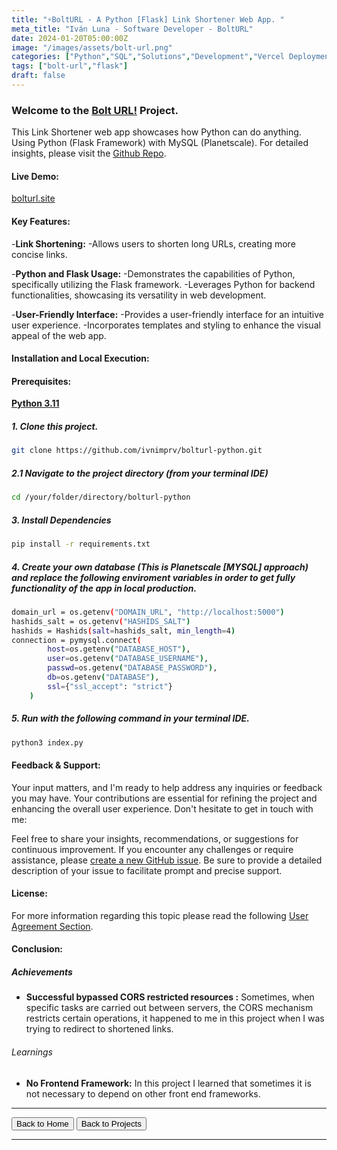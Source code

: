 ```yaml
---
title: "⚡️BoltURL - A Python [Flask] Link Shortener Web App. "
meta_title: "Iván Luna - Software Developer - BoltURL"
date: 2024-01-20T05:00:00Z
image: "/images/assets/bolt-url.png"
categories: ["Python","SQL","Solutions","Development","Vercel Deployment"]
tags: ["bolt-url","flask"]
draft: false
---
```


### Welcome to the [Bolt URL!](https://bolturl.site/) Project.
This Link Shortener web app showcases how Python can do anything. Using Python (Flask Framework) with MySQL (Planetscale). For detailed insights, please visit the [Github Repo](https://github.com/imprvhub/bolturl-python).

#### Live Demo:

[bolturl.site](https://bolturl.site)

#### Key Features:
-**Link Shortening:**
    -Allows users to shorten long URLs, creating more concise links.

-**Python and Flask Usage:**
    -Demonstrates the capabilities of Python, specifically utilizing the Flask framework.
    -Leverages Python for backend functionalities, showcasing its versatility in web development.

-**User-Friendly Interface:**
    -Provides a user-friendly interface for an intuitive user experience.
    -Incorporates templates and styling to enhance the visual appeal of the web app.
   

#### Installation and Local Execution:

#### Prerequisites:
[**Python 3.11**](https://www.python.org/downloads/release/python-3110/)

##### 1. Clone this project.
```bash
git clone https://github.com/ivnimprv/bolturl-python.git
```
##### 2.1 Navigate to the project directory (from your terminal IDE)
```bash
cd /your/folder/directory/bolturl-python
```
##### 3. Install Dependencies
```bash
pip install -r requirements.txt
```
##### 4. Create your own database (This is Planetscale [MYSQL] approach) and replace the following enviroment variables in order to get fully functionality of the app in local production.
```bash
domain_url = os.getenv("DOMAIN_URL", "http://localhost:5000")
hashids_salt = os.getenv("HASHIDS_SALT")
hashids = Hashids(salt=hashids_salt, min_length=4)  
connection = pymysql.connect(
        host=os.getenv("DATABASE_HOST"),
        user=os.getenv("DATABASE_USERNAME"),
        passwd=os.getenv("DATABASE_PASSWORD"),
        db=os.getenv("DATABASE"),
        ssl={"ssl_accept": "strict"}
    )
```
##### 5. Run with the following command in your terminal IDE.
```bash
python3 index.py
```

#### Feedback & Support:
Your input matters, and I'm ready to help address any inquiries or feedback you may have. Your contributions are essential for refining the project and enhancing the overall user experience. Don't hesitate to get in touch with me:

Feel free to share your insights, recommendations, or suggestions for continuous improvement. If you encounter any challenges or require assistance, please [create a new GitHub issue](https://github.com/imprvhub/bolturl-python/issues/new). Be sure to provide a detailed description of your issue to facilitate prompt and precise support.

#### License:
For more information regarding this topic please read the following [User Agreement Section](https://www.bolturl.site/user_agreements).

#### Conclusion:

##### Achievements

- **Successful bypassed CORS restricted resources :** Sometimes, when specific tasks are carried out between servers, the CORS mechanism restricts certain operations, it happened to me in this project when I was trying to redirect to shortened links.

###### Learnings

- **No Frontend Framework:** In this project I learned that sometimes it is not necessary to depend on other front end frameworks. 

---
<div class="flex justify-between">
      <button class="btn btn-primary" onclick="window.location.href='/';">Back to Home</button>
      <button class="btn btn-primary" onclick="window.location.href='/projects';">Back to Projects</button>     
</div>

---
